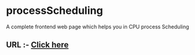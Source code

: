 # processScheduling

A complete frontend web page which helps you in CPU process Scheduling

## URL :-  [Click here](https://yash-chintu.github.io/processScheduling/)
